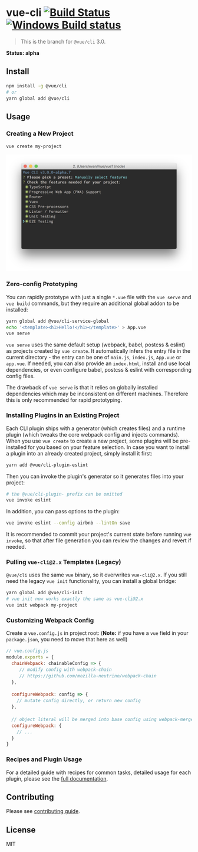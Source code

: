 # vue-cli [![Build Status](https://circleci.com/gh/vuejs/vue-cli/tree/dev.svg?style=shield)](https://circleci.com/gh/vuejs/vue-cli/tree/dev) [![Windows Build status](https://ci.appveyor.com/api/projects/status/487fqt71e4kf46iv/branch/dev?svg=true)](https://ci.appveyor.com/project/yyx990803/vue-cli-6b0a6/branch/dev)

> This is the branch for `@vue/cli` 3.0.

**Status: alpha**

## Install

``` sh
npm install -g @vue/cli
# or
yarn global add @vue/cli
```

## Usage

### Creating a New Project

``` sh
vue create my-project
```

<p align="center">
  <img width="809px" src="https://raw.githubusercontent.com/vuejs/vue-cli/dev/docs/screenshot.png">
</p>

### Zero-config Prototyping

You can rapidly prototype with just a single `*.vue` file with the `vue serve` and `vue build` commands, but they require an additional global addon to be installed:

``` sh
yarn global add @vue/cli-service-global
echo '<template><h1>Hello!</h1></template>' > App.vue
vue serve
```

`vue serve` uses the same default setup (webpack, babel, postcss & eslint) as projects created by `vue create`. It automatically infers the entry file in the current directory - the entry can be one of `main.js`, `index.js`, `App.vue` or `app.vue`. If needed, you can also provide an `index.html`, install and use local dependencies, or even configure babel, postcss & eslint with corresponding config files.

The drawback of `vue serve` is that it relies on globally installed dependencies which may be inconsistent on different machines. Therefore this is only recommended for rapid prototyping.

### Installing Plugins in an Existing Project

Each CLI plugin ships with a generator (which creates files) and a runtime plugin (which tweaks the core webpack config and injects commands). When you use `vue create` to create a new project, some plugins will be pre-installed for you based on your feature selection. In case you want to install a plugin into an already created project, simply install it first:

``` sh
yarn add @vue/cli-plugin-eslint
```

Then you can invoke the plugin's generator so it generates files into your project:

``` sh
# the @vue/cli-plugin- prefix can be omitted
vue invoke eslint
```

In addition, you can pass options to the plugin:

``` sh
vue invoke eslint --config airbnb --lintOn save
```

It is recommended to commit your project's current state before running `vue invoke`, so that after file generation you can review the changes and revert if needed.

### Pulling `vue-cli@2.x` Templates (Legacy)

`@vue/cli` uses the same `vue` binary, so it overwrites `vue-cli@2.x`. If you still need the legacy `vue init` functionality, you can install a global bridge:

``` sh
yarn global add @vue/cli-init
# vue init now works exactly the same as vue-cli@2.x
vue init webpack my-project
```

### Customizing Webpack Config

Create a `vue.config.js` in project root: (**Note:** if you have a `vue` field in your `package.json`, you need to move that here as well)

``` js
// vue.config.js
module.exports = {
  chainWebpack: chainableConfig => {
     // modify config with webpack-chain
     // https://github.com/mozilla-neutrino/webpack-chain
  },

  configureWebpack: config => {
    // mutate config directly, or return new config
  },

  // object literal will be merged into base config using webpack-merge
  configureWebpack: {
    // ...
  }
}
```

### Recipes and Plugin Usage

For a detailed guide with recipes for common tasks, detailed usage for each plugin, please see the [full documentation](https://github.com/vuejs/vue-cli/blob/dev/docs/README.md).

## Contributing

Please see [contributing guide](https://github.com/vuejs/vue-cli/blob/dev/.github/CONTRIBUTING.md).

## License

MIT
